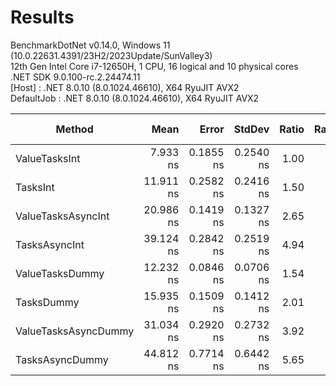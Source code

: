 ﻿# Results

BenchmarkDotNet v0.14.0, Windows 11 (10.0.22631.4391/23H2/2023Update/SunValley3)\
12th Gen Intel Core i7-12650H, 1 CPU, 16 logical and 10 physical cores\
.NET SDK 9.0.100-rc.2.24474.11\
  [Host]     : .NET 8.0.10 (8.0.1024.46610), X64 RyuJIT AVX2\
  DefaultJob : .NET 8.0.10 (8.0.1024.46610), X64 RyuJIT AVX2


| Method               | Mean      | Error     | StdDev    | Ratio | RatioSD | Allocated | Alloc Ratio |
|--------------------- |----------:|----------:|----------:|------:|--------:|----------:|------------:|
| ValueTasksInt        |  7.933 ns | 0.1855 ns | 0.2540 ns |  1.00 |    0.04 |         - |          NA |
| TasksInt             | 11.911 ns | 0.2582 ns | 0.2416 ns |  1.50 |    0.06 |     144 B |          NA |
| ValueTasksAsyncInt   | 20.986 ns | 0.1419 ns | 0.1327 ns |  2.65 |    0.09 |         - |          NA |
| TasksAsyncInt        | 39.124 ns | 0.2842 ns | 0.2519 ns |  4.94 |    0.16 |     360 B |          NA |
| ValueTasksDummy      | 12.232 ns | 0.0846 ns | 0.0706 ns |  1.54 |    0.05 |      96 B |          NA |
| TasksDummy           | 15.935 ns | 0.1509 ns | 0.1412 ns |  2.01 |    0.07 |     168 B |          NA |
| ValueTasksAsyncDummy | 31.034 ns | 0.2920 ns | 0.2732 ns |  3.92 |    0.13 |      96 B |          NA |
| TasksAsyncDummy      | 44.812 ns | 0.7714 ns | 0.6442 ns |  5.65 |    0.20 |     384 B |          NA |
